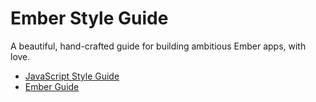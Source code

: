 # Ember Style Guide

A beautiful, hand-crafted guide for building ambitious Ember apps, with love.

+ [JavaScript Style Guide](javascript.md)
+ [Ember Guide](ember.md)
